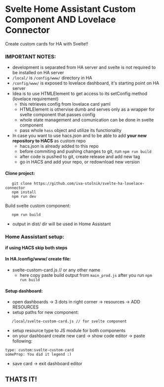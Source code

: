 # Svelte Home Assistant Custom Component AND Lovelace Connector
Create custom cards for HA with Svelte!!

### IMPORTANT NOTES:
   * development is separated from HA server and svelte is not required to be installed on HA server
   * `/local/` is `/config/www/` directory in HA
   * `/config/www/` is exposed to lovelace dashboard, it's starting point on HA server
   * Idea is to use HTMLElement to get access to its setConfig method (lovelace requirement)
        - this retrieves config from lovelace card yaml
        - HTMLElement is othervise dumb and serves only as a wrapper for svelte component that passes config
        - whole state management and comunication can be done in svelte component
        - pass whole `hass` object and utilize its functionality
   * In case you want to use hacs.json and to be able to add **your new repository to HACS** as custom repo
        - hacs.json is already added to this repo
        - before commiting and pushing changes to git, run `npm run build`
        - after code is pushed to git, create release and add new tag
        - go in HACS and add your repo, or redownload new version

#### Clone project:
```
   git clone https://github.com/iva-stolnik/svelte-ha-lovelace-connector
   npm install
   npm run dev
```

Build svelte custom component:
```
   npm run build
```
   * output in dist/ dir will be used in Home Assistant

### Home Aassistant setup:
**if using HACS skip both steps**
#### In HA /config/www/ create file:
   * svelte-custom-card.js // or any other name
      * here copy paste build output from `main_prod.js` after you run `npm run build`

#### Setup dashboard:
   * open dashboards -> 3 dots in right corner -> resources -> ADD RESOURCES
   * setup paths for new component: 
```
   /local/svelte-custom-card.js // for svelte component
```
   * setup resource type to JS module for both components
   * on your dashboard create new card -> show code editor -> paste following:
   ```
type: custom:svelte-custom-card
someProp: You did it legend :)
   ```
   * save card -> exit dashboard editor

## THATS IT!
